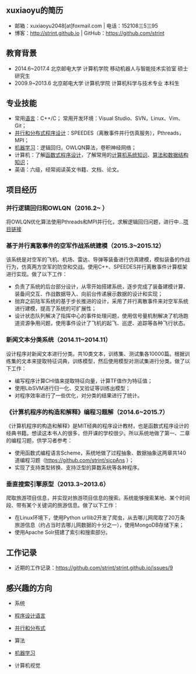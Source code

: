 ## xuxiaoyu的简历
* 邮箱：xuxiaoyu2048[at]foxmail.com  |  电话：152108三5三95 
* 博客：http://strint.github.io |  GitHub：https://github.com/strint

## 教育背景
* 2014.6~2017.4 北京邮电大学 计算机学院 移动机器人与智能技术实验室 硕士研究生
* 2009.9~2013.6 北京邮电大学 计算机学院 计算机科学与技术专业       本科生


## 专业技能
* 常用[语言](https://github.com/strint/littleWheels/tree/master/ProgrammingAndLanguages)：C++/C； 常用开发环境：Visual Studio、SVN，Linux、Vim、Git；
* [并行和分布式程序设计](https://github.com/strint/littleWheels/tree/master/ParallelAndDistributed)：SPEEDES（离散事件并行仿真服务），Pthreads，MPI；
* [机器学习](https://github.com/strint/littleWheels/tree/master/MachineLearning)：逻辑回归，OWLQN算法，卷积神经网络；
* 计算机：了解[函数式程序设计](https://github.com/strint/sicpAns)，了解常用的[计算机系统知识](https://github.com/strint/littleWheels/tree/master/ComputerSystems)、[算法和数据结构知识](https://github.com/strint/littleWheels/tree/master/AlgorithmsAndDataStructures)；
* 英语：六级，经常阅读英文书籍、文档、论文。


## 项目经历
### 并行逻辑回归和OWLQN（2016.2~ ）
将OWLQN优化算法使用Pthreads和MPI并行化，求解逻辑回归问题，进行中...[项目链接](https://github.com/strint/DML/tree/master/logistic_regression)


### 基于并行离散事件的空军作战系统建模（2015.3~2015.12）
该系统是对空军的飞机、机场、雷达、导弹等装备进行仿真建模，模拟装备的作战行为，仿真两方空军的防空和交战。使用C++、SPEEDES并行离散事件计算框架进行实现。做了以下工作：
 * 负责了系统的后台部分设计，从零开始搭建系统，逐步完成了装备建模计算、装备间交互、作战数据导入、向前台传递展示数据的设计和实现；
 * 抛弃之前陆军系统的基于步长推进的设计，采用了并行离散事件来对空军系统进行建模，提高了系统的可扩展性；
 * 设计状态队列解决了指挥中心的事件处理问题，使用信号量机制解决了机场跑道资源争用问题，使用事件设计了飞机的起飞、巡逻、追踪等各种飞行状态。


### 新闻文本分类系统（2014.11~2014.11）
设计程序对新闻文本进行分类。共10类文本，训练集、测试集各10000篇。根据训练集的文本来提取特征词典，训练模型，然后使用模型对测试集进行分类。做了以下工作：
 * 编写程序计算CHI值来提取特征向量，计算TF值作为特征值；
 * 使用LibSVM进行归一化、交叉验证等训练出模型；
 * 对程序效率进行了一些优化，对分类的结果进行了统计。


### 《计算机程序的构造和解释》编程习题解（2014.6~2015.7）
《计算机程序的构造和解释》是MIT经典的程序设计教材，也是函数式程序设计的经典书籍。想读这本书人的很多，但开课的学校很少。所以系统地做了第一、二章的编程习题，供学习者参考：
 * 使用函数式编程语言Scheme，系统地做了过程抽象、数据抽象这两章共140道编程习题（https://github.com/strint/sicpAns ）；
 * 实现了支持类型转换、支持泛型的算数系统等各种程序。


### 垂直搜索引擎原型（2013.3~2013.6）
爬取旅游项目信息，并实现对旅游项目信息的搜索。系统能够搜索某地、某个时间段、带有某个关键词的旅游信息。做了以下工作：
 * 在Linux环境下，使用Python urllib2开发了爬虫，从去哪儿网爬取了20万条旅游信息（约占当时去哪儿网数据的十分之一），使用MongoDB存储下来；
 * 使用Apache Solr搭建了索引和搜索部分。


## 工作记录
* 近期的工作记录：https://github.com/strint/strint.github.io/issues/9

## 感兴趣的方向
* 系统
 * [程序设计语言](https://github.com/strint/littleWheels/tree/master/ProgrammingAndLanguages)
 * [并行和分布式](https://github.com/strint/littleWheels/tree/master/ParallelAndDistributed)

* 算法
 * [机器学习](https://github.com/strint/littleWheels/tree/master/MachineLearning)
 * 计算机视觉
